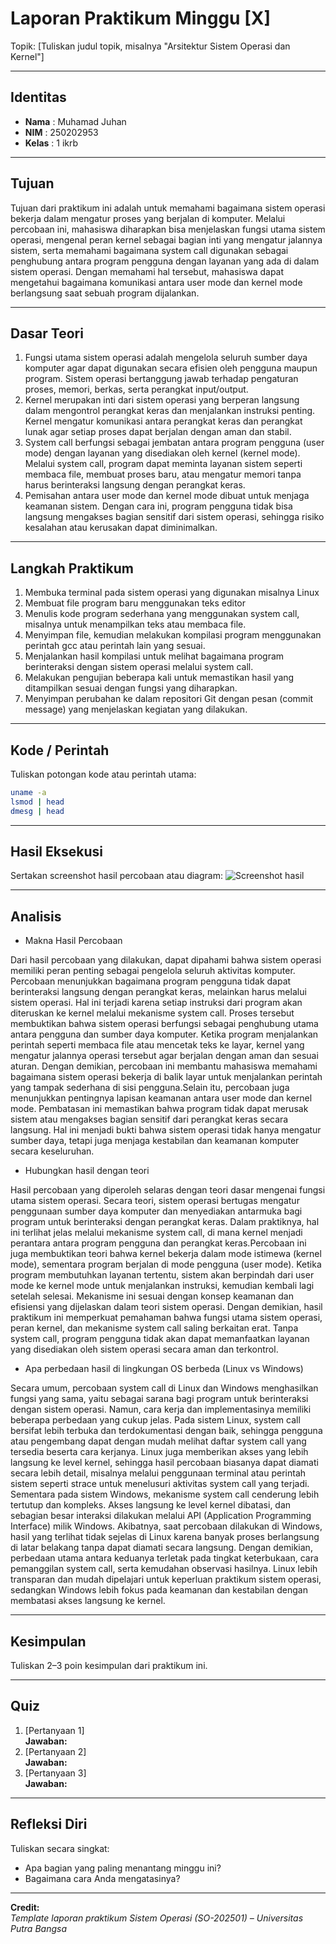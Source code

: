 
# Laporan Praktikum Minggu [X]
Topik: [Tuliskan judul topik, misalnya "Arsitektur Sistem Operasi dan Kernel"]

---

## Identitas
- **Nama**  : Muhamad Juhan
- **NIM**   : 250202953
- **Kelas** : 1 ikrb

---

## Tujuan
Tujuan dari praktikum ini adalah untuk memahami bagaimana sistem operasi bekerja dalam mengatur proses yang berjalan di komputer. Melalui percobaan ini, mahasiswa diharapkan bisa menjelaskan fungsi utama sistem operasi, mengenal peran kernel sebagai bagian inti yang mengatur jalannya sistem, serta memahami bagaimana system call digunakan sebagai penghubung antara program pengguna dengan layanan yang ada di dalam sistem operasi. Dengan memahami hal tersebut, mahasiswa dapat mengetahui bagaimana komunikasi antara user mode dan kernel mode berlangsung saat sebuah program dijalankan.

---

## Dasar Teori
1. Fungsi utama sistem operasi adalah mengelola seluruh sumber daya komputer agar dapat digunakan secara efisien oleh pengguna maupun program. Sistem operasi bertanggung jawab terhadap pengaturan proses, memori, berkas, serta perangkat input/output.
2. Kernel merupakan inti dari sistem operasi yang berperan langsung dalam mengontrol perangkat keras dan menjalankan instruksi penting. Kernel mengatur komunikasi antara perangkat keras dan perangkat lunak agar setiap proses dapat berjalan dengan aman dan stabil.
3. System call berfungsi sebagai jembatan antara program pengguna (user mode) dengan layanan yang disediakan oleh kernel (kernel mode). Melalui system call, program dapat meminta layanan sistem seperti membaca file, membuat proses baru, atau mengatur memori tanpa harus berinteraksi langsung dengan perangkat keras.
4. Pemisahan antara user mode dan kernel mode dibuat untuk menjaga keamanan sistem. Dengan cara ini, program pengguna tidak bisa langsung mengakses bagian sensitif dari sistem operasi, sehingga risiko kesalahan atau kerusakan dapat diminimalkan.


---

## Langkah Praktikum
1. Membuka terminal pada sistem operasi yang digunakan misalnya Linux
2. Membuat file program baru menggunakan teks editor
3. Menulis kode program sederhana yang menggunakan system call, misalnya untuk menampilkan teks atau membaca file.
4. Menyimpan file, kemudian melakukan kompilasi program menggunakan perintah gcc atau perintah lain yang sesuai.
5. Menjalankan hasil kompilasi untuk melihat bagaimana program berinteraksi dengan sistem operasi melalui system call.
6. Melakukan pengujian beberapa kali untuk memastikan hasil yang ditampilkan sesuai dengan fungsi yang diharapkan.
7. Menyimpan perubahan ke dalam repositori Git dengan pesan (commit message) yang menjelaskan kegiatan yang dilakukan.


---

## Kode / Perintah
Tuliskan potongan kode atau perintah utama:
```bash
uname -a
lsmod | head
dmesg | head
```

---

## Hasil Eksekusi
Sertakan screenshot hasil percobaan atau diagram:
![Screenshot hasil](screenshots/example.png)

---

## Analisis
- Makna Hasil Percobaan

Dari hasil percobaan yang dilakukan, dapat dipahami bahwa sistem operasi memiliki peran penting sebagai pengelola seluruh aktivitas komputer. Percobaan menunjukkan bagaimana program pengguna tidak dapat berinteraksi langsung dengan perangkat keras, melainkan harus melalui sistem operasi. Hal ini terjadi karena setiap instruksi dari program akan diteruskan ke kernel melalui mekanisme system call. Proses tersebut membuktikan bahwa sistem operasi berfungsi sebagai penghubung utama antara pengguna dan sumber daya komputer. Ketika program menjalankan perintah seperti membaca file atau mencetak teks ke layar, kernel yang mengatur jalannya operasi tersebut agar berjalan dengan aman dan sesuai aturan. Dengan demikian, percobaan ini membantu mahasiswa memahami bagaimana sistem operasi bekerja di balik layar untuk menjalankan perintah yang tampak sederhana di sisi pengguna.Selain itu, percobaan juga menunjukkan pentingnya lapisan keamanan antara user mode dan kernel mode. Pembatasan ini memastikan bahwa program tidak dapat merusak sistem atau mengakses bagian sensitif dari perangkat keras secara langsung. Hal ini menjadi bukti bahwa sistem operasi tidak hanya mengatur sumber daya, tetapi juga menjaga kestabilan dan keamanan komputer secara keseluruhan.

- Hubungkan hasil dengan teori

Hasil percobaan yang diperoleh selaras dengan teori dasar mengenai fungsi utama sistem operasi. Secara teori, sistem operasi bertugas mengatur penggunaan sumber daya komputer dan menyediakan antarmuka bagi program untuk berinteraksi dengan perangkat keras. Dalam praktiknya, hal ini terlihat jelas melalui mekanisme system call, di mana kernel menjadi perantara antara program pengguna dan perangkat keras.Percobaan ini juga membuktikan teori bahwa kernel bekerja dalam mode istimewa (kernel mode), sementara program berjalan di mode pengguna (user mode). Ketika program membutuhkan layanan tertentu, sistem akan berpindah dari user mode ke kernel mode untuk menjalankan instruksi, kemudian kembali lagi setelah selesai. Mekanisme ini sesuai dengan konsep keamanan dan efisiensi yang dijelaskan dalam teori sistem operasi. Dengan demikian, hasil praktikum ini memperkuat pemahaman bahwa fungsi utama sistem operasi, peran kernel, dan mekanisme system call saling berkaitan erat. Tanpa system call, program pengguna tidak akan dapat memanfaatkan layanan yang disediakan oleh sistem operasi secara aman dan terkontrol.

- Apa perbedaan hasil di lingkungan OS berbeda (Linux vs Windows)

Secara umum, percobaan system call di Linux dan Windows menghasilkan fungsi yang sama, yaitu sebagai sarana bagi program untuk berinteraksi dengan sistem operasi. Namun, cara kerja dan implementasinya memiliki beberapa perbedaan yang cukup jelas. 
Pada sistem Linux, system call bersifat lebih terbuka dan terdokumentasi dengan baik, sehingga pengguna atau pengembang dapat dengan mudah melihat daftar system call yang tersedia beserta cara kerjanya. Linux juga memberikan akses yang lebih langsung ke level kernel, sehingga hasil percobaan biasanya dapat diamati secara lebih detail, misalnya melalui penggunaan terminal atau perintah sistem seperti strace untuk menelusuri aktivitas system call yang terjadi. Sementara pada sistem Windows, mekanisme system call cenderung lebih tertutup dan kompleks. Akses langsung ke level kernel dibatasi, dan sebagian besar interaksi dilakukan melalui API (Application Programming Interface) milik Windows. Akibatnya, saat percobaan dilakukan di Windows, hasil yang terlihat tidak sejelas di Linux karena banyak proses berlangsung di latar belakang tanpa dapat diamati secara langsung.
Dengan demikian, perbedaan utama antara keduanya terletak pada tingkat keterbukaan, cara pemanggilan system call, serta kemudahan observasi hasilnya. Linux lebih transparan dan mudah dipelajari untuk keperluan praktikum sistem operasi, sedangkan Windows lebih fokus pada keamanan dan kestabilan dengan membatasi akses langsung ke kernel.


---

## Kesimpulan
Tuliskan 2–3 poin kesimpulan dari praktikum ini.

---

## Quiz
1. [Pertanyaan 1]  
   **Jawaban:**  
2. [Pertanyaan 2]  
   **Jawaban:**  
3. [Pertanyaan 3]  
   **Jawaban:**  

---

## Refleksi Diri
Tuliskan secara singkat:
- Apa bagian yang paling menantang minggu ini?  
- Bagaimana cara Anda mengatasinya?  

---

**Credit:**  
_Template laporan praktikum Sistem Operasi (SO-202501) – Universitas Putra Bangsa_
